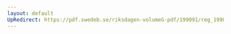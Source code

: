 ```yaml
---
layout: default
UpRedirect: https://pdf.swedeb.se/riksdagen-volumeG-pdf/199091/reg_199091/reg_199091_0992.pdf
---
```

